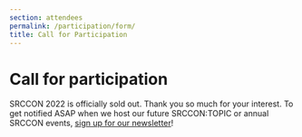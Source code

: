 ```yaml
---
section: attendees
permalink: /participation/form/
title: Call for Participation
---
```


# Call for participation
SRCCON 2022 is officially sold out. Thank you so much for your interest. To get notified ASAP when we host our future SRCCON:TOPIC or annual SRCCON events, [sign up for our newsletter](https://opennews.org/newsletter)!


